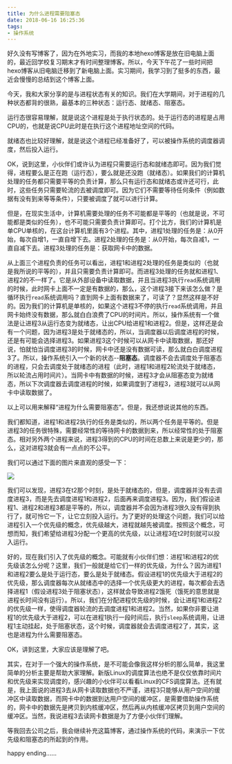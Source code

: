 ```yaml
---
title: 为什么进程需要阻塞态
date: 2018-06-16 16:25:36
tags:
- 操作系统
---
```


好久没有写博客了，因为在外地实习，而我的本地hexo博客是放在旧电脑上面的，最近回学校复习期末才有时间整理博客。所以，今天下午花了一些时间把hexo博客从旧电脑迁移到了新电脑上面。实习期间，我学习到了挺多的东西，最近会慢慢的总结到这个博客上面。

今天，我和大家分享的是与进程状态有关的知识。我们在大学期间，对于进程的几种状态都背的很熟，最基本的三种状态：运行态、就绪态、阻塞态。

运行态很容易理解，就是说这个进程是处于执行状态的。处于运行态的进程是占用CPU的，也就是说CPU此时是在执行这个进程地址空间的代码。

就绪态也比较好理解，就是说这个进程已经准备好了，可以被操作系统的调度器调度，然后投入运行。

OK，说到这里，小伙伴们或许认为进程只需要运行态和就绪态即可。因为我们觉得，进程要么是正在跑（运行态），要么就是还没跑（就绪态）。如果我们的计算机处理的任务都只需要平等的负责计算，那么只有运行态和就绪态或许还可行，此时，这些任务只需要轮流的去被调度即可。因为它们不需要等待任何条件（例如数据有没有到来等等条件），只要被调度了就可以进行计算。

但是，在现实生活中，计算机需要处理的任务不可能都是平等的（也就是说，不可能都是类似的任务），也不可能只需要负责计算即可。打个比方，我们的计算机是单CPU单核的，在这台计算机里面有3个进程。其中，进程1处理的任务是：从0开始，每次自增1，一直自增下去。进程2处理的任务是：从0开始，每次自减1，一直自减下去。进程3处理的任务是：获取网卡中的数据。

从上面三个进程负责的任务可以看出，进程1和进程2处理的任务是类似的（也就是我所说的平等的），并且只需要负责计算即可。而进程3处理的任务就和进程1、进程2的不一样了。它是从外部设备中读取数据，并且当进程3执行`read`系统调用的时候，此时网卡上面不一定是有数据的，那么，这个进程3接下来该怎么做？是循环执行`read`系统调用吗？直到网卡上面有数据来了，可读了？显然这样是不好的。因为我们的计算机是单核的，如果这个进程3不停的执行`read`系统调用，并且网卡始终没有数据，那么就白白浪费了CPU的时间片。所以，操作系统有一个做法是让进程3从运行态变为就绪态，让出CPU给进程1和进程2。但是，这样还是会有一个问题，因为进程3是处于就绪态的，所以，当调度器以后调度进程的时候，还是有可能会选择进程3。如果进程3这个时候可以从网卡中读取数据，那还好说，怕就怕当调度进程3的时候，网卡中还是没有数据可读，那么就白白调度进程3了。所以，操作系统引入一个新的状态--**阻塞态**。调度器不会去调度处于阻塞态的进程，只会去调度处于就绪态的进程（此时，进程1和进程2轮流处于就绪态，所以轮流占用时间片）。当网卡中有数据的时候，进程3才会从阻塞态变为就绪态，所以下次调度器去调度进程的时候，如果调度到了进程3，进程3就可以从网卡中读取数据了。

以上可以用来解释“进程为什么需要阻塞态”。但是，我还想说说其他的东西。

我们都知道，进程1和进程2执行的任务是类似的，所以两个任务是平等的。但是进程3的任务很特殊，需要经常性的等待网卡的数据到来，所以经常性的处于阻塞态。相对另外两个进程来说，进程3得到的CPU的时间在总数上来说是更少的，那么，这对进程3就会有一点点的不公平。

我们可以通过下面的图片来直观的感受一下：

![](http://oklbfi1yj.bkt.clouddn.com/%E4%B8%BA%E4%BB%80%E4%B9%88%E8%BF%9B%E7%A8%8B%E9%9C%80%E8%A6%81%E9%98%BB%E5%A1%9E%E6%80%81/1.png)

我们可以发现，进程3在t2那个时刻，是处于就绪态的，但是，调度器并没有去调度进程3，而是先去调度进程1和进程2，后面再来调度进程3。因为，我们假设进程1、进程2和进程3都是平等的，所以，调度器并不会因为进程3很久没有得到执行了，就可怜它一下，让它立刻投入运行。为了更好的处理这个问题，我们可以给进程引入一个优先级的概念，优先级越大，进程就越先被调度。按照这个概念，可想而知，我们希望给进程3分配一个更高的优先级，以让进程3在t2时刻就可以投入运行。

好的，现在我们引入了优先级的概念。可能就有小伙伴们想：进程1和进程2的优先级该怎么分呢？这里，我们一般就是给它们一样的优先级，为什么？因为进程1和进程2要么是处于运行态，要么是处于就绪态。假设进程1的优先级大于进程2的优先级，那么调度器每次从就绪态中的选择一个优先级更大的进程，每次都会去选择进程1（假设进程3处于阻塞状态），这样就会导致进程2饿死（饿死的意思就是进程长时间没有运行）。所以，我们在分配进程优先级的时候，会让进程1和进程2的优先级一样，使得调度器轮流的去调度进程1和进程2。当然，如果你非要让进程1的优先级大于进程2，可以在进程1执行一段时间后，执行`sleep`系统调用，让进程1主动挂起，处于阻塞状态，这个时候，调度器就会去调度进程2了，其实，这也是进程为什么需要阻塞态。

OK，讲到这里，大家应该是理解了吧。

其实，在对于一个强大的操作系统，是不可能会像我这样分析的那么简单，我这里简单的分析主要是帮助大家理解。新版Linux的调度算法也绝不是仅仅依靠时间片和优先级来实现调度的，感兴趣的小伙伴可以看看Linux的CFS调度算法。还有就是，我上面说的进程3去从网卡读取数据也不严谨，进程3只能够从用户空间的缓冲区中读取数据，而网卡中的数据到达用户空间的缓冲区，是需要借助操作系统的，网卡中的数据先是拷贝到内核缓冲区，然后再从内核缓冲区拷贝到用户空间的缓冲区。当然，我说进程3去读网卡数据是为了方便小伙伴们理解。

等我回去公司之后，我会继续补充这篇博客，通过操作系统的代码，来演示一下优先级和阻塞态的所起到的作用。

happy ending......